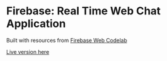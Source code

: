 # Firebase: Real Time Web Chat Application

Built with resources from [Firebase Web Codelab](https://codelabs.developers.google.com/codelabs/firebase-web/#9)

[Live version here](https://testfirebaseapp-726ec.firebaseapp.com/)
